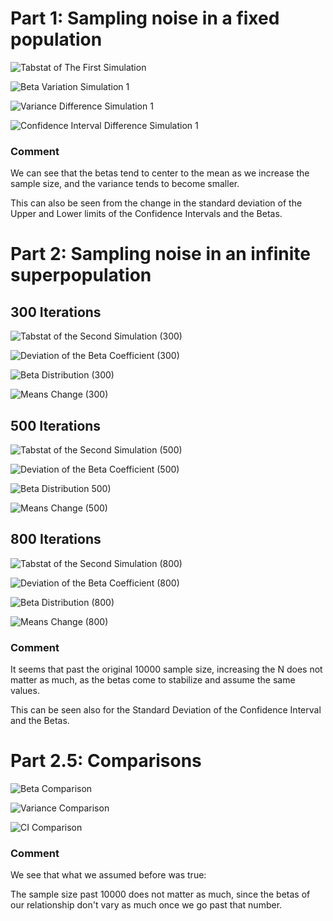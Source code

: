 # Part 1: Sampling noise in a fixed population

![Tabstat of The First Simulation](img/table1sim1.png)

![Beta Variation Simulation 1](img/betadeviationpart1.png)

![Variance Difference Simulation 1](img/SEMpart1.png)

![Confidence Interval Difference Simulation 1](img/CIBetapart1.png)

### Comment

We can see that the betas tend to center to the mean as we increase the sample size, and the variance tends to become smaller.

This can also be seen from the change in the standard deviation of the Upper and Lower limits of the Confidence Intervals and the Betas.

# Part 2: Sampling noise in an infinite superpopulation

## 300 Iterations
![Tabstat of the Second Simulation (300)](img/table2sim2a-1.png)

![Deviation of the Beta Coefficient (300)](img/betadeviationpart2-300.png)

![Beta Distribution (300)](img/facetbetapart2-300.png)

![Means Change (300)](img/CIBetapart2-300.png)

## 500 Iterations
![Tabstat of the Second Simulation (500)](img/table2sim2b-1.png)

![Deviation of the Beta Coefficient (500)](img/betadeviationpart2-500.png)

![Beta Distribution 500)](img/facetbetapart2-500.png)

![Means Change (500)](img/CIBetapart2-500.png)

## 800 Iterations
![Tabstat of the Second Simulation (800)](img/table2sim2c-1.png)

![Deviation of the Beta Coefficient (800)](img/betadeviationpart2-800.png)

![Beta Distribution (800)](img/facetbetapart2-800.png)

![Means Change (800)](img/CIBetapart2-800.png)

### Comment

It seems that past the original 10000 sample size, increasing the N does not matter as much, as the betas come to stabilize and assume the same values.

This can be seen also for the Standard Deviation of the Confidence Interval and the Betas.

# Part 2.5: Comparisons

![Beta Comparison](img/BetaDifference.png)

![Variance Comparison](img/VarianceDifference.png)

![CI Comparison](img/CIDifference.png)

### Comment

We see that what we assumed before was true:

The sample size past 10000 does not matter as much, since the betas of our relationship don't vary as much once we go past that number.
